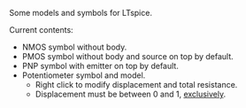 Some models and symbols for LTspice.

Current contents:

- NMOS symbol without body.
- PMOS symbol without body and source on top by default.
- PNP symbol with emitter on top by default.
- Potentiometer symbol and model.
  - Right click to modify displacement and total resistance.
  - Displacement must be between 0 and 1, <u>exclusively</u>.